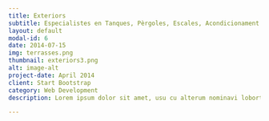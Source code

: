```yaml
---
title: Exteriors 
subtitle: Especialistes en Tanques, Pèrgoles, Escales, Acondicionament de Jardins, Impermeabilitzacions, etc...
layout: default
modal-id: 6
date: 2014-07-15
img: terrasses.png
thumbnail: exteriors3.png
alt: image-alt
project-date: April 2014
client: Start Bootstrap
category: Web Development
description: Lorem ipsum dolor sit amet, usu cu alterum nominavi lobortis. At duo novum diceret. Tantas apeirian vix et, usu sanctus postulant inciderint ut, populo diceret necessitatibus in vim. Cu eum dicam feugiat noluisse.

---
```

